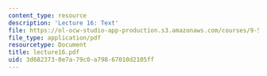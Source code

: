 ```yaml
---
content_type: resource
description: 'Lecture 16: Text'
file: https://ol-ocw-studio-app-production.s3.amazonaws.com/courses/9-520-statistical-learning-theory-and-applications-spring-2003/3d6823730e7a79c0a79867010d2105ff_lecture16.pdf
file_type: application/pdf
resourcetype: Document
title: lecture16.pdf
uid: 3d682373-0e7a-79c0-a798-67010d2105ff
---
```

